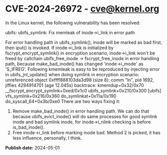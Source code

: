 # CVE-2024-26972 - cve@kernel.org

In the Linux kernel, the following vulnerability has been resolved:

ubifs: ubifs_symlink: Fix memleak of inode->i_link in error path

For error handling path in ubifs_symlink(), inode will be marked as
bad first, then iput() is invoked. If inode->i_link is initialized by
fscrypt_encrypt_symlink() in encryption scenario, inode->i_link won't
be freed by callchain ubifs_free_inode -> fscrypt_free_inode in error
handling path, because make_bad_inode() has changed 'inode->i_mode' as
'S_IFREG'.
Following kmemleak is easy to be reproduced by injecting error in
ubifs_jnl_update() when doing symlink in encryption scenario:
 unreferenced object 0xffff888103da3d98 (size 8):
  comm "ln", pid 1692, jiffies 4294914701 (age 12.045s)
  backtrace:
   kmemdup+0x32/0x70
   __fscrypt_encrypt_symlink+0xed/0x1c0
   ubifs_symlink+0x210/0x300 [ubifs]
   vfs_symlink+0x216/0x360
   do_symlinkat+0x11a/0x190
   do_syscall_64+0x3b/0xe0
There are two ways fixing it:
 1. Remove make_bad_inode() in error handling path. We can do that
    because ubifs_evict_inode() will do same processes for good
    symlink inode and bad symlink inode, for inode->i_nlink checking
    is before is_bad_inode().
 2. Free inode->i_link before marking inode bad.
Method 2 is picked, it has less influence, personally, I think.

**Publish date:** 2024-05-01
